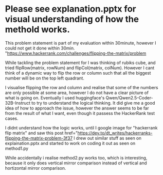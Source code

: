 # Please see explanation.pptx for visual understanding of how the methold works.

This problem statement is part of my evaluation within 30minute, however I could not get it done within 30min. "https://www.hackerrank.com/challenges/flipping-the-matrix/problem

While tackling the problem statement for I was thinking of rubiks cube, and tried flipRow(matrix, rowNum) and flipCol(matrix, colNum).
However I cant think of a dynamic way to flip the row or column such that all the biggest number will be on the top left quadrant.

I visualise flipping the row and column and realise that some of the numbers are only possible at some area, however I do not have a clear picture of what is going on.
Eventually I used huggingface's Qwen/Qwen2.5-Coder-32B-Instruct to try to understand the logical thinking.
It did give me a good idea of how to approach the issue, however the answer seems to be far from the result of what I want, even though it passess the HackerRank test cases.

I didnt understand how the logic works, until I google image for "hackerrank flip matrix" and saw this post href="https://dev.to/dt_writes/hackerranks-flipping-the-matrix-problem-3f37
I drew out similar stuff as seen on explaination.pptx and started to work on coding it out as seen on method1.py

While accidentally i realise method2.py works too, which is interesting, because it only does vertical mirror comparison instead of vertical and hortizontal mirror comparison. 

